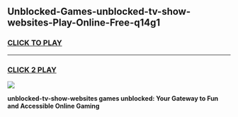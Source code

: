 
## Unblocked-Games-unblocked-tv-show-websites-Play-Online-Free-q14g1
<h3>
<a href="https://premium76.site?title=unblocked-tv-show-websites&ref=26A">CLICK TO PLAY</a></h3>
<hr>

<h3>
<a href="https://premium76.site?title=unblocked-tv-show-websites&ref=26A">CLICK 2 PLAY</a>
  
</h3>

<a href="https://premium76.site?title=unblocked-tv-show-websites&ref=26A"><img src="https://clearcache.store/games.png"></a>


**unblocked-tv-show-websites games unblocked: Your Gateway to Fun and Accessible Online Gaming**
